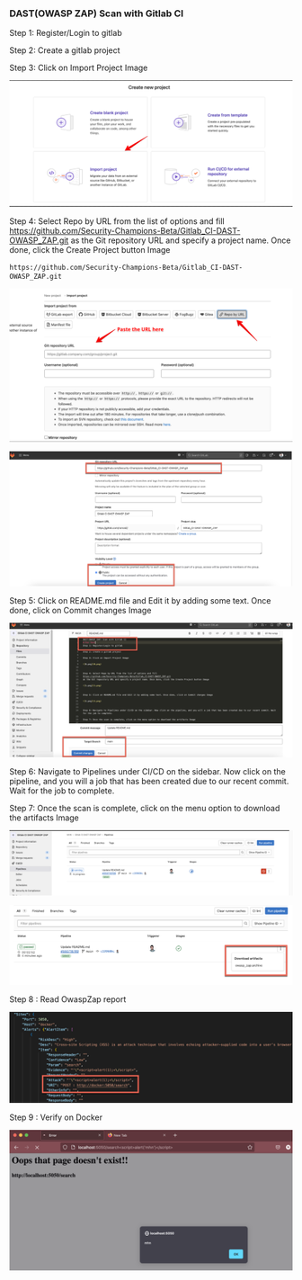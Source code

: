### DAST(OWASP ZAP) Scan with Gitlab CI

Step 1: Register/Login to gitlab

Step 2: Create a gitlab project

Step 3: Click on Import Project Image

![0.png](0.png)


Step 4: Select Repo by URL from the list of options and fill 
https://github.com/Security-Champions-Beta/Gitlab_CI-DAST-OWASP_ZAP.git
as the Git repository URL and specify a project name. Once done, click the Create Project button Image

    https://github.com/Security-Champions-Beta/Gitlab_CI-DAST-OWASP_ZAP.git

![1.png](1.png)

![7.png](7.png)

Step 5: Click on README.md file and Edit it by adding some text. Once done, click on Commit changes Image

![8.png](8.png)


Step 6: Navigate to Pipelines under CI/CD on the sidebar. Now click on the pipeline, and you will a job that has been created due to our recent commit. Wait for the job to complete.

Step 7: Once the scan is complete, click on the menu option to download the artifacts Image


![9.png](9.png)


![88.png](88.png)

Step 8 : Read OwaspZap report

![888.png](888.png)

Step 9 : Verify on Docker

![8888.png](8888.png)